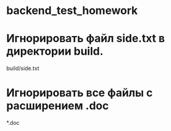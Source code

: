 # backend_test_homework
# Игнорировать файл side.txt в директории build.
build/side.txt

# Игнорировать все файлы с расширением .doc
*.doc 